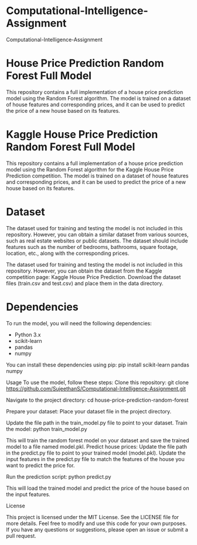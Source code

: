 # Computational-Intelligence-Assignment
Computational-Intelligence-Assignment

# House Price Prediction Random Forest Full Model

This repository contains a full implementation of a house price prediction model using the Random Forest algorithm. The model is trained on a dataset of house features and corresponding prices, and it can be used to predict the price of a new house based on its features.

# Kaggle House Price Prediction Random Forest Full Model

This repository contains a full implementation of a house price prediction model using the Random Forest algorithm for the Kaggle House Price Prediction competition. The model is trained on a dataset of house features and corresponding prices, and it can be used to predict the price of a new house based on its features.

# Dataset

The dataset used for training and testing the model is not included in this repository. However, you can obtain a similar dataset from various sources, such as real estate websites or public datasets. The dataset should include features such as the number of bedrooms, bathrooms, square footage, location, etc., along with the corresponding prices.

The dataset used for training and testing the model is not included in this repository. However, you can obtain the dataset from the Kaggle competition page: Kaggle House Price Prediction. Download the dataset files (train.csv and test.csv) and place them in the data directory.

# Dependencies

To run the model, you will need the following dependencies:
  * Python 3.x
  * scikit-learn
  * pandas
  * numpy

You can install these dependencies using pip:
pip install scikit-learn pandas numpy

Usage
To use the model, follow these steps:
Clone this repository:
git clone https://github.com/SujeethanS/Computational-Intelligence-Assignment.git

Navigate to the project directory:
cd house-price-prediction-random-forest

Prepare your dataset:
Place your dataset file in the project directory.

Update the file path in the train_model.py file to point to your dataset.
Train the model:
python train_model.py

This will train the random forest model on your dataset and save the trained model to a file named model.pkl.
Predict house prices:
Update the file path in the predict.py file to point to your trained model (model.pkl).
Update the input features in the predict.py file to match the features of the house you want to predict the price for.

Run the prediction script:
python predict.py

This will load the trained model and predict the price of the house based on the input features.

License

This project is licensed under the MIT License. See the LICENSE file for more details.
Feel free to modify and use this code for your own purposes. If you have any questions or suggestions, please open an issue or submit a pull request.
